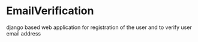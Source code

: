 # EmailVerification
django based web application for registration of the user and to verify user email address
